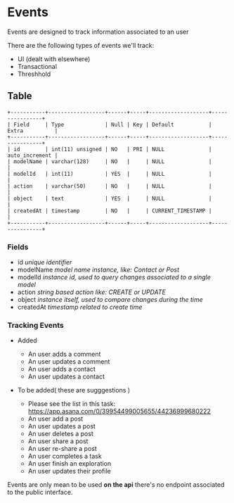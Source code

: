 # Events

Events are designed to track information associated to an user

There are the following types of events we'll track:

- UI (dealt with elsewhere)
- Transactional
- Threshhold


## Table

```
+-----------+------------------+------+-----+-------------------+----------------+
| Field     | Type             | Null | Key | Default           | Extra          |
+-----------+------------------+------+-----+-------------------+----------------+
| id        | int(11) unsigned | NO   | PRI | NULL              | auto_increment |
| modelName | varchar(128)     | NO   |     | NULL              |                |
| modelId   | int(11)          | YES  |     | NULL              |                |
| action    | varchar(50)      | NO   |     | NULL              |                |
| object    | text             | YES  |     | NULL              |                |
| createdAt | timestamp        | NO   |     | CURRENT_TIMESTAMP |                |
+-----------+------------------+------+-----+-------------------+----------------+
```

### Fields

- id _unique identifier_
- modelName _model name instance, like: Contact or Post_
- modelId _instance id, used to query changes associated to a single model_
- action _string based action like: CREATE or UPDATE_
- object _instance itself, used to compare changes during the time_
- createdAt _timestamp related to create time_


### Tracking Events

- Added

	- An user adds a comment
  - An user updates a comment
  - An user adds a contact
  - An user updates a contact
  
- To be added( these are sugggestions )

	- Please see the list in this task: https://app.asana.com/0/39954499005655/44236999680222
  - An user add a post
  - An user updates a post
  - An user deletes a post
  - An user share a post
  - An user re-share a post
  - An user completes a task
  - An user finish an exploration
  - An user updates their profile


Events are only mean to be used **on the api** there's no endpoint associated to the public interface.
